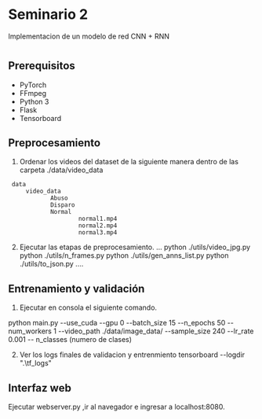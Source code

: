 # Seminario 2
Implementacion de un modelo de red CNN + RNN
 

#
## Prerequisitos
* PyTorch 
* FFmpeg
* Python 3
* Flask
* Tensorboard

## Preprocesamiento 
1. Ordenar los videos del dataset de la siguiente manera dentro de las carpeta ./data/video_data

  ```
   data 
       video_data    
              Abuso
              Disparo
              Normal 
                      normal1.mp4
                      normal2.mp4
                      normal3.mp4
  ```


 2. Ejecutar las etapas de preprocesamiento. 
    ...
    python ./utils/video_jpg.py
    python ./utils/n_frames.py
    python ./utils/gen_anns_list.py
    python ./utils/to_json.py 
    ....

## Entrenamiento y validación 
1. Ejecutar en consola el siguiente comando.
   
  python main.py --use_cuda --gpu 0 --batch_size 15 --n_epochs 50 --num_workers 1  --video_path ./data/image_data/ --sample_size 240 --lr_rate 0.001 -- n_classes (numero de  clases)
 
2. Ver los logs finales de validacion y entrenmiento  tensorboard --logdir ".\tf_logs"

## Interfaz web

Ejecutar webserver.py ,ir al navegador e ingresar a localhost:8080.


 

 

